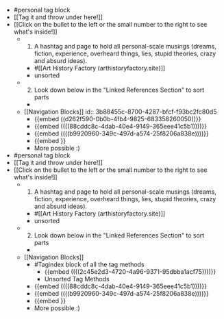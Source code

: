 - #personal tag block
- [[Tag it and throw under here!]]
- [[Click on the bullet to the left or the small number to the right to see what's inside!]]
	- 1. A hashtag and page to hold all personal-scale musings (dreams, fiction, experience, overheard things, lies, stupid theories, crazy and absurd ideas).
		- #[[Art History Factory (arthistoryfactory.site)]]
		- unsorted
	- 2. Look down below in the "Linked References Section" to sort parts
		-
	- [[Navigation Blocks]]
	  id:: 3b88455c-8700-4287-bfcf-f93bc2fc80d5
		- {{embed  ((d262f590-0b0b-4fb4-9825-683358260050))}}
		- {{embed  ((((88cddc8c-4dab-40e4-9149-365eee41c5b1))))}}
		- {{embed  ((((b9920960-349c-497d-a574-25f8206a838e))))}}
		- {{embed  }}
		- More possible :)
- #personal tag block
- [[Tag it and throw under here!]]
- [[Click on the bullet to the left or the small number to the right to see what's inside!]]
	- 1. A hashtag and page to hold all personal-scale musings (dreams, fiction, experience, overheard things, lies, stupid theories, crazy and absurd ideas).
		- #[[Art History Factory (arthistoryfactory.site)]]
		- unsorted
	- 2. Look down below in the "Linked References Section" to sort parts
		-
	- [[Navigation Blocks]]
		- #Tagindex block of all the tag methods
			- {{embed  ((((2c45e2d3-4720-4a96-9371-95dbba1acf75))))}}
			- Unsorted Tag Methods
		- {{embed  ((((88cddc8c-4dab-40e4-9149-365eee41c5b1))))}}
		- {{embed  ((((b9920960-349c-497d-a574-25f8206a838e))))}}
		- {{embed  }}
		- More possible :)